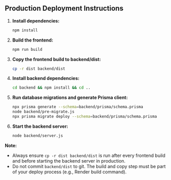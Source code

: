 ## Production Deployment Instructions

1. **Install dependencies:**
   ```sh
   npm install
   ```
2. **Build the frontend:**
   ```sh
   npm run build
   ```
3. **Copy the frontend build to backend/dist:**
   ```sh
   cp -r dist backend/dist
   ```
4. **Install backend dependencies:**
   ```sh
   cd backend && npm install && cd ..
   ```
5. **Run database migrations and generate Prisma client:**
   ```sh
   npx prisma generate --schema=backend/prisma/schema.prisma
   node backend/pre-migrate.js
   npx prisma migrate deploy --schema=backend/prisma/schema.prisma
   ```
6. **Start the backend server:**
   ```sh
   node backend/server.js
   ```

**Note:**
- Always ensure `cp -r dist backend/dist` is run after every frontend build and before starting the backend server in production.
- Do not commit `backend/dist` to git. The build and copy step must be part of your deploy process (e.g., Render build command). 